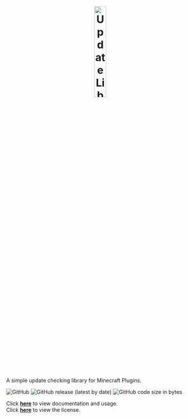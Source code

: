 <h1 align="center">
  <img src="https://repository-images.githubusercontent.com/352616465/37903180-be2b-11eb-865a-a741c82c5c4f" alt="UpdateLib" width="25%">
</h1>

A simple update checking library for Minecraft Plugins.

![GitHub](https://img.shields.io/github/license/HyperaOfficial/UpdateLib?color=2155cc&&style=for-the-badge)
![GitHub release (latest by date)](https://img.shields.io/github/v/release/HyperaOfficial/UpdateLib?color=%232155cc&&label=Version&&style=for-the-badge)
![GitHub code size in bytes](https://img.shields.io/github/languages/code-size/HyperaOfficial/UpdateLib?color=%232155cc&&style=for-the-badge)

Click **[here](https://docs.hypera.dev/docs/updatelib)** to view documentation and usage.<br>
Click **[here](https://github.com/HyperaOfficial/UpdateLib/blob/main/LICENSE)** to view the license.
